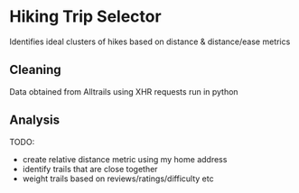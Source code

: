 # Hiking Trip Selector

Identifies ideal clusters of hikes based on distance & distance/ease metrics


## Cleaning 

Data obtained from Alltrails using XHR requests run in python


## Analysis

TODO: 
- create relative distance metric using my home address 
- identify trails that are close together
- weight trails based on reviews/ratings/difficulty etc

